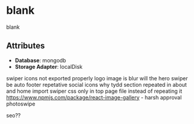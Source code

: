 # blank

blank

## Attributes

- **Database**: mongodb
- **Storage Adapter**: localDisk

swiper icons not exported properly
logo image is blur
will the hero swiper be auto
footer repetative social icons
why tydd section repeated in about and home
import swiper css only in top page file instead of repeating it
https://www.npmjs.com/package/react-image-gallery - harsh approval
photoswipe

seo??
